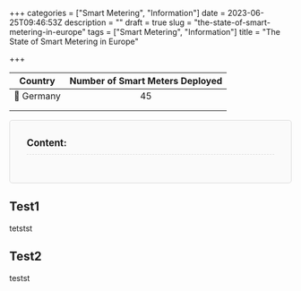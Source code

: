 +++
categories = ["Smart Metering", "Information"]
date = 2023-06-25T09:46:53Z
description = ""
draft = true
slug = "the-state-of-smart-metering-in-europe"
tags = ["Smart Metering", "Information"]
title = "The State of Smart Metering in Europe"

+++


| **Country** | **Number of Smart Meters Deployed** |
| ----------- |:-----------------------------------:|
| 🥐 Germany   |                  45                 |
|             |                                     |
|             |                                     |

<div class="toc"></div>
<style>
.toc:before {
  content: "Content:";
  display: block;
  margin-bottom: 20px;
  font-size: larger;
  font-weight: bold;
  border-bottom: 1px dashed #dadada;
  padding-bottom: 10px;
}
.toc {
  padding: 30px;
  border: 1px solid #dadada;
  border-radius: 5px;
  background-color: #fafafa;
}
a.toc-link {
  font-size: 80%;
  text-decoration: none;
}
li.toc-list-item {
    margin-top: 0;
}
.toc-list .is-collapsible {
  margin-left: 15px;
  color: #666;
}
</style>

## Test1

tetstst

## Test2



testst




